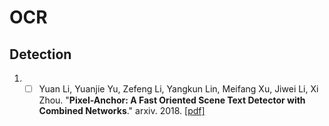 # OCR

## Detection
1. - [ ] Yuan Li, Yuanjie Yu, Zefeng Li, Yangkun Lin, Meifang Xu, Jiwei Li, Xi Zhou. "**Pixel-Anchor: A Fast Oriented Scene Text Detector with Combined Networks**." arxiv. 2018. [[pdf]](https://arxiv.org/abs/1811.07432)
